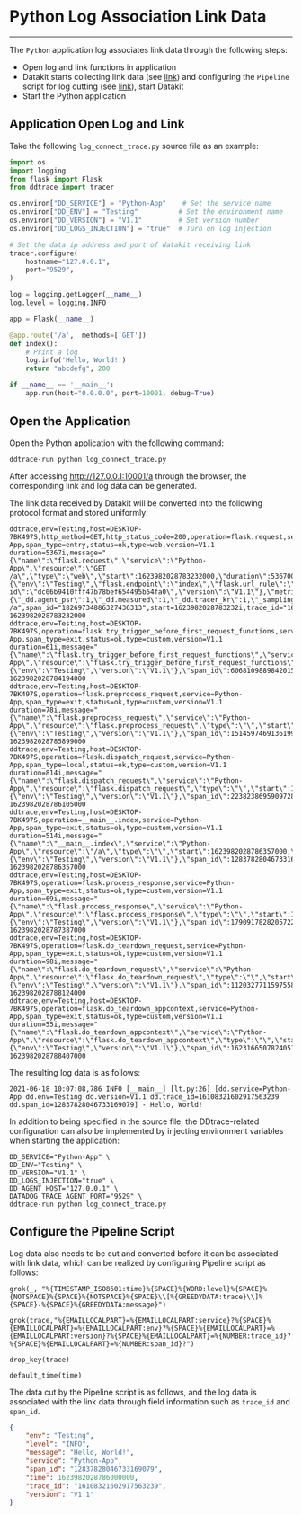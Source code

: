 # Python Log Association Link Data
---


The `Python` application log associates link data through the following steps:

- Open log and link functions in application
- Datakit starts collecting link data (see [link](../../../datakit/ddtrace.md)) and configuring the `Pipeline` script for log cutting (see [link](../../../datakit/pipeline.md)), start Datakit
- Start the Python application

## Application Open Log and Link

Take the following `log_connect_trace.py` source file as an example:

```python
import os
import logging
from flask import Flask
from ddtrace import tracer

os.environ["DD_SERVICE"] = "Python-App"    # Set the service name
os.environ["DD_ENV"] = "Testing"          # Set the environment name
os.environ["DD_VERSION"] = "V1.1"         # Set version number
os.environ["DD_LOGS_INJECTION"] = "true"  # Turn on log injection

# Set the data ip address and port of datakit receiving link
tracer.configure(
    hostname="127.0.0.1",
    port="9529",
)

log = logging.getLogger(__name__)
log.level = logging.INFO

app = Flask(__name__)

@app.route('/a',  methods=['GET'])
def index():
    # Print a log
    log.info('Hello, World!')
    return "abcdefg", 200

if __name__ == '__main__':
    app.run(host="0.0.0.0", port=10001, debug=True)
```

## Open the Application

Open the Python application with the following command:

```shell
ddtrace-run python log_connect_trace.py 
```

After accessing http://127.0.0.1:10001/a through the browser, the corresponding link and log data can be generated.

The link data received by Datakit will be converted into the following protocol format and stored uniformly:

```
ddtrace,env=Testing,host=DESKTOP-7BK497S,http_method=GET,http_status_code=200,operation=flask.request,service=Python-App,span_type=entry,status=ok,type=web,version=V1.1 duration=5367i,message="{\"name\":\"flask.request\",\"service\":\"Python-App\",\"resource\":\"GET /a\",\"type\":\"web\",\"start\":1623982028783232000,\"duration\":5367000,\"meta\":{\"env\":\"Testing\",\"flask.endpoint\":\"index\",\"flask.url_rule\":\"/a\",\"flask.version\":\"1.1.2\",\"http.method\":\"GET\",\"http.status_code\":\"200\",\"http.url\":\"http://127.0.0.1:10001/a\",\"runtime-id\":\"dc06b9410fff47b78bef654495b54fa0\",\"version\":\"V1.1\"},\"metrics\":{\"_dd.agent_psr\":1,\"_dd.measured\":1,\"_dd.tracer_kr\":1,\"_sampling_priority_v1\":1,\"system.pid\":188},\"span_id\":18269734886327436313,\"trace_id\":16108321602917563239,\"parent_id\":0,\"error\":0}",parent_id="0",pid="188",resource="GET /a",span_id="18269734886327436313",start=1623982028783232i,trace_id="16108321602917563239" 1623982028783232000
ddtrace,env=Testing,host=DESKTOP-7BK497S,operation=flask.try_trigger_before_first_request_functions,service=Python-App,span_type=exit,status=ok,type=custom,version=V1.1 duration=61i,message="{\"name\":\"flask.try_trigger_before_first_request_functions\",\"service\":\"Python-App\",\"resource\":\"flask.try_trigger_before_first_request_functions\",\"type\":\"\",\"start\":1623982028784194000,\"duration\":61000,\"meta\":{\"env\":\"Testing\",\"version\":\"V1.1\"},\"span_id\":6068109889842015244,\"trace_id\":16108321602917563239,\"parent_id\":18269734886327436313,\"error\":0}",parent_id="18269734886327436313",resource="flask.try_trigger_before_first_request_functions",span_id="6068109889842015244",start=1623982028784194i,trace_id="16108321602917563239" 1623982028784194000
ddtrace,env=Testing,host=DESKTOP-7BK497S,operation=flask.preprocess_request,service=Python-App,span_type=exit,status=ok,type=custom,version=V1.1 duration=78i,message="{\"name\":\"flask.preprocess_request\",\"service\":\"Python-App\",\"resource\":\"flask.preprocess_request\",\"type\":\"\",\"start\":1623982028785899000,\"duration\":78000,\"meta\":{\"env\":\"Testing\",\"version\":\"V1.1\"},\"span_id\":15145974691361995518,\"trace_id\":16108321602917563239,\"parent_id\":18269734886327436313,\"error\":0}",parent_id="18269734886327436313",resource="flask.preprocess_request",span_id="15145974691361995518",start=1623982028785899i,trace_id="16108321602917563239" 1623982028785899000
ddtrace,env=Testing,host=DESKTOP-7BK497S,operation=flask.dispatch_request,service=Python-App,span_type=local,status=ok,type=custom,version=V1.1 duration=814i,message="{\"name\":\"flask.dispatch_request\",\"service\":\"Python-App\",\"resource\":\"flask.dispatch_request\",\"type\":\"\",\"start\":1623982028786105000,\"duration\":814000,\"meta\":{\"env\":\"Testing\",\"version\":\"V1.1\"},\"span_id\":2238238695909728580,\"trace_id\":16108321602917563239,\"parent_id\":18269734886327436313,\"error\":0}",parent_id="18269734886327436313",resource="flask.dispatch_request",span_id="2238238695909728580",start=1623982028786105i,trace_id="16108321602917563239" 1623982028786105000
ddtrace,env=Testing,host=DESKTOP-7BK497S,operation=__main__.index,service=Python-App,span_type=exit,status=ok,type=custom,version=V1.1 duration=514i,message="{\"name\":\"__main__.index\",\"service\":\"Python-App\",\"resource\":\"/a\",\"type\":\"\",\"start\":1623982028786357000,\"duration\":514000,\"meta\":{\"env\":\"Testing\",\"version\":\"V1.1\"},\"span_id\":12837828046733169079,\"trace_id\":16108321602917563239,\"parent_id\":2238238695909728580,\"error\":0}",parent_id="2238238695909728580",resource="/a",span_id="12837828046733169079",start=1623982028786357i,trace_id="16108321602917563239" 1623982028786357000
ddtrace,env=Testing,host=DESKTOP-7BK497S,operation=flask.process_response,service=Python-App,span_type=exit,status=ok,type=custom,version=V1.1 duration=69i,message="{\"name\":\"flask.process_response\",\"service\":\"Python-App\",\"resource\":\"flask.process_response\",\"type\":\"\",\"start\":1623982028787387000,\"duration\":69000,\"meta\":{\"env\":\"Testing\",\"version\":\"V1.1\"},\"span_id\":17909178282057225013,\"trace_id\":16108321602917563239,\"parent_id\":18269734886327436313,\"error\":0}",parent_id="18269734886327436313",resource="flask.process_response",span_id="17909178282057225013",start=1623982028787387i,trace_id="16108321602917563239" 1623982028787387000
ddtrace,env=Testing,host=DESKTOP-7BK497S,operation=flask.do_teardown_request,service=Python-App,span_type=exit,status=ok,type=custom,version=V1.1 duration=98i,message="{\"name\":\"flask.do_teardown_request\",\"service\":\"Python-App\",\"resource\":\"flask.do_teardown_request\",\"type\":\"\",\"start\":1623982028788124000,\"duration\":98000,\"meta\":{\"env\":\"Testing\",\"version\":\"V1.1\"},\"span_id\":11203277115975583667,\"trace_id\":16108321602917563239,\"parent_id\":18269734886327436313,\"error\":0}",parent_id="18269734886327436313",resource="flask.do_teardown_request",span_id="11203277115975583667",start=1623982028788124i,trace_id="16108321602917563239" 1623982028788124000
ddtrace,env=Testing,host=DESKTOP-7BK497S,operation=flask.do_teardown_appcontext,service=Python-App,span_type=exit,status=ok,type=custom,version=V1.1 duration=55i,message="{\"name\":\"flask.do_teardown_appcontext\",\"service\":\"Python-App\",\"resource\":\"flask.do_teardown_appcontext\",\"type\":\"\",\"start\":1623982028788407000,\"duration\":55000,\"meta\":{\"env\":\"Testing\",\"version\":\"V1.1\"},\"span_id\":16231665078240518932,\"trace_id\":16108321602917563239,\"parent_id\":18269734886327436313,\"error\":0}",parent_id="18269734886327436313",resource="flask.do_teardown_appcontext",span_id="16231665078240518932",start=1623982028788407i,trace_id="16108321602917563239" 1623982028788407000
```

The resulting log data is as follows:

```
2021-06-18 10:07:08,786 INFO [__main__] [lt.py:26] [dd.service=Python-App dd.env=Testing dd.version=V1.1 dd.trace_id=16108321602917563239 dd.span_id=12837828046733169079] - Hello, World!
```

In addition to being specified in the source file, the DDtrace-related configuration can also be implemented by injecting environment variables when starting the application:

```shell
DD_SERVICE="Python-App" \
DD_ENV="Testing" \
DD_VERSION="V1.1" \
DD_LOGS_INJECTION="true" \
DD_AGENT_HOST="127.0.0.1" \
DATADOG_TRACE_AGENT_PORT="9529" \
ddtrace-run python log_connect_trace.py 
```

## Configure the Pipeline Script

Log data also needs to be cut and converted before it can be associated with link data, which can be realized by configuring Pipeline script as follows:

```shell
grok(_, "%{TIMESTAMP_ISO8601:time}%{SPACE}%{WORD:level}%{SPACE}%{NOTSPACE}%{SPACE}%{NOTSPACE}%{SPACE}\\[%{GREEDYDATA:trace}\\]%{SPACE}-%{SPACE}%{GREEDYDATA:message}")

grok(trace,"%{EMAILLOCALPART}=%{EMAILLOCALPART:service}?%{SPACE}%{EMAILLOCALPART}=%{EMAILLOCALPART:env}?%{SPACE}%{EMAILLOCALPART}=%{EMAILLOCALPART:version}?%{SPACE}%{EMAILLOCALPART}=%{NUMBER:trace_id}?%{SPACE}%{EMAILLOCALPART}=%{NUMBER:span_id}?")

drop_key(trace)

default_time(time)
```

The data cut by the Pipeline script is as follows, and the log data is associated with the link data through field information such as `trace_id` and `span_id`.

```json
{
    "env": "Testing",
    "level": "INFO",
    "message": "Hello, World!",
    "service": "Python-App",
    "span_id": "12837828046733169079",
    "time": 1623982028786000000,
    "trace_id": "16108321602917563239",
    "version": "V1.1"
}
```
